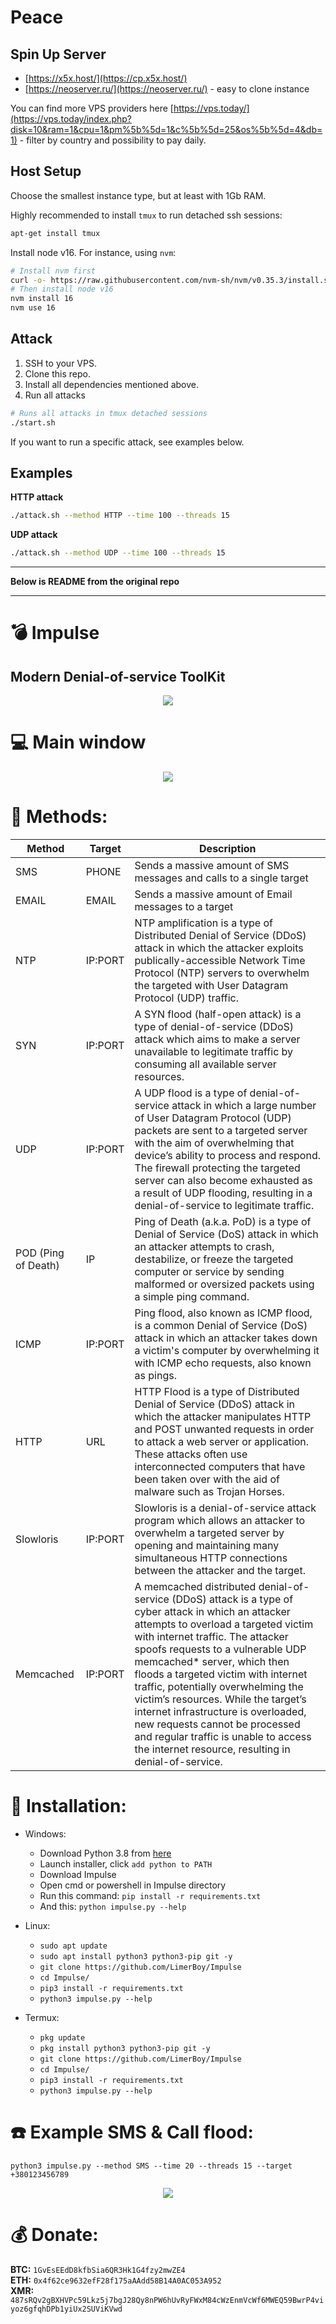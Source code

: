 # Peace

## Spin Up Server

- [https://x5x.host/](https://cp.x5x.host/)
- [https://neoserver.ru/](https://neoserver.ru/) - easy to clone instance

You can find more VPS providers here [https://vps.today/](https://vps.today/index.php?disk=10&ram=1&cpu=1&pm%5b%5d=1&c%5b%5d=25&os%5b%5d=4&db=1) - filter by country and possibility to pay daily.

## Host Setup

Choose the smallest instance type, but at least with 1Gb RAM. 

Highly recommended to install `tmux` to run detached ssh sessions:

```bash
apt-get install tmux
```

Install node v16. For instance, using `nvm`:

```bash
# Install nvm first
curl -o- https://raw.githubusercontent.com/nvm-sh/nvm/v0.35.3/install.sh | bash
# Then install node v16
nvm install 16
nvm use 16
```

## Attack

1. SSH to your VPS.
2. Clone this repo.
3. Install all dependencies mentioned above.
4. Run all attacks

```bash
# Runs all attacks in tmux detached sessions
./start.sh
```

If you want to run a specific attack, see examples below.

## Examples

**HTTP attack**

```bash
./attack.sh --method HTTP --time 100 --threads 15
```

**UDP attack**

```bash
./attack.sh --method UDP --time 100 --threads 15
```

---

**Below is README from the original repo**

---

# :bomb: Impulse

## Modern Denial-of-service ToolKit

<p align="center">
  <img src="https://i.ibb.co/rFct6QX/LOGO.png">
</p>

# :computer: Main window

<p align="center">
  <img src="https://i.ibb.co/8c1fb1Q/Impulse-Main.png">
</p>

# :satellite: Methods:

| Method              | Target  | Description                                                                                                                                                                                                                                                                                                                                                                                                                                                                                                                                     |
| ------------------- | ------- | ----------------------------------------------------------------------------------------------------------------------------------------------------------------------------------------------------------------------------------------------------------------------------------------------------------------------------------------------------------------------------------------------------------------------------------------------------------------------------------------------------------------------------------------------- |
| SMS                 | PHONE   | Sends a massive amount of SMS messages and calls to a single target                                                                                                                                                                                                                                                                                                                                                                                                                                                                             |
| EMAIL               | EMAIL   | Sends a massive amount of Email messages to a target                                                                                                                                                                                                                                                                                                                                                                                                                                                                                            |
| NTP                 | IP:PORT | NTP amplification is a type of Distributed Denial of Service (DDoS) attack in which the attacker exploits publically-accessible Network Time Protocol (NTP) servers to overwhelm the targeted with User Datagram Protocol (UDP) traffic.                                                                                                                                                                                                                                                                                                        |
| SYN                 | IP:PORT | A SYN flood (half-open attack) is a type of denial-of-service (DDoS) attack which aims to make a server unavailable to legitimate traffic by consuming all available server resources.                                                                                                                                                                                                                                                                                                                                                          |
| UDP                 | IP:PORT | A UDP flood is a type of denial-of-service attack in which a large number of User Datagram Protocol (UDP) packets are sent to a targeted server with the aim of overwhelming that device’s ability to process and respond. The firewall protecting the targeted server can also become exhausted as a result of UDP flooding, resulting in a denial-of-service to legitimate traffic.                                                                                                                                                           |
| POD (Ping of Death) | IP      | Ping of Death (a.k.a. PoD) is a type of Denial of Service (DoS) attack in which an attacker attempts to crash, destabilize, or freeze the targeted computer or service by sending malformed or oversized packets using a simple ping command.                                                                                                                                                                                                                                                                                                   |
| ICMP                | IP:PORT | Ping flood, also known as ICMP flood, is a common Denial of Service (DoS) attack in which an attacker takes down a victim's computer by overwhelming it with ICMP echo requests, also known as pings.                                                                                                                                                                                                                                                                                                                                           |
| HTTP                | URL     | HTTP Flood is a type of Distributed Denial of Service (DDoS) attack in which the attacker manipulates HTTP and POST unwanted requests in order to attack a web server or application. These attacks often use interconnected computers that have been taken over with the aid of malware such as Trojan Horses.                                                                                                                                                                                                                                 |
| Slowloris           | IP:PORT | Slowloris is a denial-of-service attack program which allows an attacker to overwhelm a targeted server by opening and maintaining many simultaneous HTTP connections between the attacker and the target.                                                                                                                                                                                                                                                                                                                                      |
| Memcached           | IP:PORT | A memcached distributed denial-of-service (DDoS) attack is a type of cyber attack in which an attacker attempts to overload a targeted victim with internet traffic. The attacker spoofs requests to a vulnerable UDP memcached\* server, which then floods a targeted victim with internet traffic, potentially overwhelming the victim’s resources. While the target’s internet infrastructure is overloaded, new requests cannot be processed and regular traffic is unable to access the internet resource, resulting in denial-of-service. |

# :gift: Installation:

- Windows:

  - Download Python 3.8 from [here](https://www.python.org/downloads/release/python-38)
  - Launch installer, click `add python to PATH`
  - Download Impulse
  - Open cmd or powershell in Impulse directory
  - Run this command: `pip install -r requirements.txt`
  - And this: `python impulse.py --help`

- Linux:

  - `sudo apt update`
  - `sudo apt install python3 python3-pip git -y`
  - `git clone https://github.com/LimerBoy/Impulse`
  - `cd Impulse/`
  - `pip3 install -r requirements.txt`
  - `python3 impulse.py --help`

- Termux:
  - `pkg update`
  - `pkg install python3 python3-pip git -y`
  - `git clone https://github.com/LimerBoy/Impulse`
  - `cd Impulse/`
  - `pip3 install -r requirements.txt`
  - `python3 impulse.py --help`

# :phone: Example SMS & Call flood:

`python3 impulse.py --method SMS --time 20 --threads 15 --target +380123456789`

<p align="center">
  <img src="https://i.ibb.co/KmPnV9f/Impulse-SMS.png">
</p>

# :moneybag: Donate:

**BTC:** `1GvEsEEdD8kfbSia6QR3Hk1G4fzy2mwZE4`  
**ETH:** `0x4f62ce9632efF28f175aAAdd58B14A0AC053A952`  
**XMR:** `487sRQv2gBXHVPc59Lkz5j7bgJ28Qy8nPW6hUvRyFWxM84cWzEnmVcWf6MWEQ59BwrP4viyoz6gfqhDPb1yiUx2SUViKVwd`
